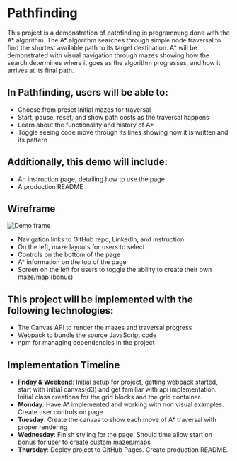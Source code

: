 # Pathfinding

This project is a demonstration of pathfinding in programming done with the A* algorithm. The A* algorithm searches through simple node traversal to find the shortest available path to its target destination. A* will be demonstrated with visual navigation through mazes showing how the search determines where it goes as the algorithm progresses, and how it arrives at its final path.

## In Pathfinding, users will be able to:

- Choose from preset initial mazes for traversal
- Start, pause, reset, and show path costs as the traversal happens
- Learn about the functionality and history of A*
- Toggle seeing code move through its lines showing how it is written and its pattern

## Additionally, this demo will include:

- An instruction page, detailing how to use the page
- A production README

## Wireframe

![Demo frame](https://wireframe.cc/d7PugG)

- Navigation links to GitHub repo, LinkedIn, and Instruction
- On the left, maze layouts for users to select
- Controls on the bottom of the page
- A* information on the top of the page
- Screen on the left for users to toggle the ability to create their own maze/map (bonus)

## This project will be implemented with the following technologies:

- The Canvas API to render the mazes and traversal progress
- Webpack to bundle the source JavaScript code
- npm for managing dependencies in the project

## Implementation Timeline

- **Friday & Weekend**: Initial setup for project, getting webpack started, start with initial canvas(d3) and get familiar with api implementation. Initial class creations for the grid blocks and the grid container. 
- **Monday**: Have A* implemented and working with non visual examples. Create user controls on page
- **Tuesday**: Create the canvas to show each move of A* traversal with proper rendering
- **Wednesday**: Finish styling for the page. Should time allow start on bonus for user to create custom mazes/maps
- **Thursday**: Deploy project to GitHub Pages. Create production README.


